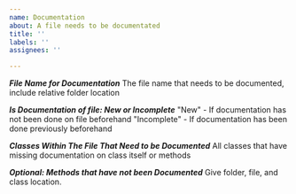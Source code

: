 ```yaml
---
name: Documentation
about: A file needs to be documentated
title: ''
labels: ''
assignees: ''

---
```


***File Name for Documentation***
The file name that needs to be documented, include relative folder location

***Is Documentation of file: New or Incomplete***
"New" - If documentation has not been done on file beforehand
"Incomplete" - If documentation has been done previously beforehand

***Classes Within The File That Need to be Documented*** 
All classes that have missing documentation on class itself or methods

***Optional: Methods that have not been Documented***
Give folder, file, and class location.
